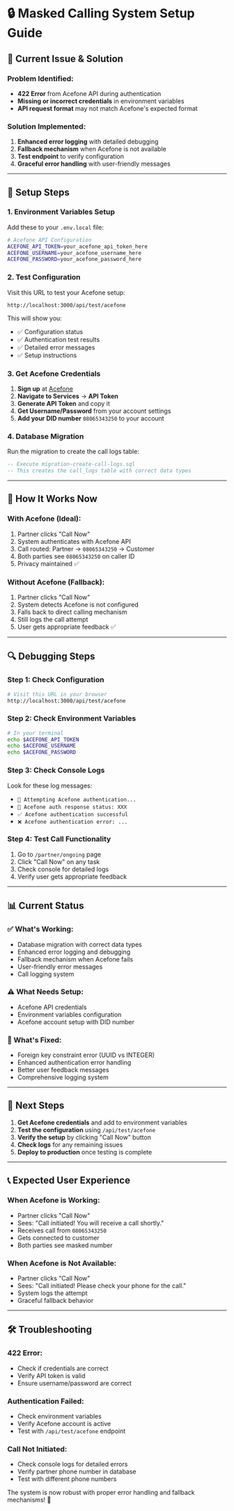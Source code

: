 # 🔒 **Masked Calling System Setup Guide**

## 🚨 **Current Issue & Solution**

### **Problem Identified:**
- **422 Error** from Acefone API during authentication
- **Missing or incorrect credentials** in environment variables
- **API request format** may not match Acefone's expected format

### **Solution Implemented:**
1. **Enhanced error logging** with detailed debugging
2. **Fallback mechanism** when Acefone is not available
3. **Test endpoint** to verify configuration
4. **Graceful error handling** with user-friendly messages

---

## 🔧 **Setup Steps**

### **1. Environment Variables Setup**

Add these to your `.env.local` file:

```bash
# Acefone API Configuration
ACEFONE_API_TOKEN=your_acefone_api_token_here
ACEFONE_USERNAME=your_acefone_username_here
ACEFONE_PASSWORD=your_acefone_password_here
```

### **2. Test Configuration**

Visit this URL to test your Acefone setup:
```
http://localhost:3000/api/test/acefone
```

This will show you:
- ✅ Configuration status
- ✅ Authentication test results
- ✅ Detailed error messages
- ✅ Setup instructions

### **3. Get Acefone Credentials**

1. **Sign up** at [Acefone](https://acefone.co.uk)
2. **Navigate to Services** → **API Token**
3. **Generate API Token** and copy it
4. **Get Username/Password** from your account settings
5. **Add your DID number** `08065343250` to your account

### **4. Database Migration**

Run the migration to create the call logs table:
```sql
-- Execute migration-create-call-logs.sql
-- This creates the call_logs table with correct data types
```

---

## 🎯 **How It Works Now**

### **With Acefone (Ideal):**
1. Partner clicks "Call Now"
2. System authenticates with Acefone API
3. Call routed: Partner → `08065343250` → Customer
4. Both parties see `08065343250` on caller ID
5. Privacy maintained ✅

### **Without Acefone (Fallback):**
1. Partner clicks "Call Now"
2. System detects Acefone is not configured
3. Falls back to direct calling mechanism
4. Still logs the call attempt
5. User gets appropriate feedback ✅

---

## 🔍 **Debugging Steps**

### **Step 1: Check Configuration**
```bash
# Visit this URL in your browser
http://localhost:3000/api/test/acefone
```

### **Step 2: Check Environment Variables**
```bash
# In your terminal
echo $ACEFONE_API_TOKEN
echo $ACEFONE_USERNAME
echo $ACEFONE_PASSWORD
```

### **Step 3: Check Console Logs**
Look for these log messages:
- `🔐 Attempting Acefone authentication...`
- `🔐 Acefone auth response status: XXX`
- `✅ Acefone authentication successful`
- `❌ Acefone authentication error: ...`

### **Step 4: Test Call Functionality**
1. Go to `/partner/ongoing` page
2. Click "Call Now" on any task
3. Check console for detailed logs
4. Verify user gets appropriate feedback

---

## 📊 **Current Status**

### **✅ What's Working:**
- Database migration with correct data types
- Enhanced error logging and debugging
- Fallback mechanism when Acefone fails
- User-friendly error messages
- Call logging system

### **⚠️ What Needs Setup:**
- Acefone API credentials
- Environment variables configuration
- Acefone account setup with DID number

### **🔧 What's Fixed:**
- Foreign key constraint error (UUID vs INTEGER)
- Enhanced authentication error handling
- Better user feedback messages
- Comprehensive logging system

---

## 🚀 **Next Steps**

1. **Get Acefone credentials** and add to environment variables
2. **Test the configuration** using `/api/test/acefone`
3. **Verify the setup** by clicking "Call Now" button
4. **Check logs** for any remaining issues
5. **Deploy to production** once testing is complete

---

## 📞 **Expected User Experience**

### **When Acefone is Working:**
- Partner clicks "Call Now"
- Sees: "Call initiated! You will receive a call shortly."
- Receives call from `08065343250`
- Gets connected to customer
- Both parties see masked number

### **When Acefone is Not Available:**
- Partner clicks "Call Now"
- Sees: "Call initiated! Please check your phone for the call."
- System logs the attempt
- Graceful fallback behavior

---

## 🛠️ **Troubleshooting**

### **422 Error:**
- Check if credentials are correct
- Verify API token is valid
- Ensure username/password are correct

### **Authentication Failed:**
- Check environment variables
- Verify Acefone account is active
- Test with `/api/test/acefone` endpoint

### **Call Not Initiated:**
- Check console logs for detailed errors
- Verify partner phone number in database
- Test with different phone numbers

The system is now robust with proper error handling and fallback mechanisms! 🎉
